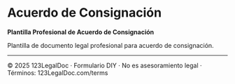 # Acuerdo de Consignación

**Plantilla Profesional de Acuerdo de Consignación**

Plantilla de documento legal profesional para acuerdo de consignación.

---

© 2025 123LegalDoc · Formulario DIY · No es asesoramiento legal · Términos: 123LegalDoc.com/terms
